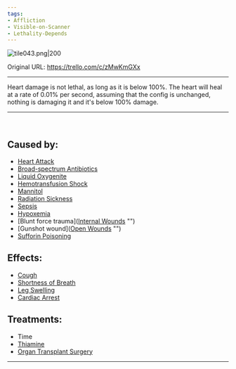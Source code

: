 ```yaml
---
tags:
- Affliction
- Visible-on-Scanner
- Lethality-Depends
---
```


![tile043.png\|200](/Heart/Heart%20Damage%20-%20Attachments/6718845db30472d958dd7af5.png)

Original URL: https://trello.com/c/zMwKmGXx

---

Heart damage is not lethal, as long as it is below 100%. The heart will heal at a rate of 0.01% per second, assuming that the config is unchanged, nothing is damaging it and it's below 100% damage.

---

‌

## Caused by:

- [Heart Attack](Heart%20Attack.md)
- [Broad-spectrum Antibiotics](../Items/Broad-spectrum%20Antibiotics.md)
- [Liquid Oxygenite](../Items/Liquid%20Oxygenite.md)
- [Hemotransfusion Shock](../Blood/Hemotransfusion%20Shock.md)
- [Mannitol](../Items/Mannitol.md)
- [Radiation Sickness](../Torso/Radiation%20Sickness.md)
- [Sepsis](../Blood/Sepsis.md)
- [Hypoxemia](../Blood/Hypoxemia.md)
- [Blunt force trauma]([Internal Wounds](../Any%20bodypart/Internal%20Wounds.md) "‌")
- [Gunshot wound]([Open Wounds](../Any%20bodypart/Open%20Wounds.md) "‌")
- [Sufforin Poisoning](../Torso/Sufforin%20Poisoning.md)

## Effects:

- [Cough](../Symptoms/Cough.md)
- [Shortness of Breath](../Symptoms/Shortness%20of%20Breath.md)
- [Leg Swelling](../Symptoms/Leg%20Swelling.md)
- [Cardiac Arrest](Cardiac%20Arrest.md)

## Treatments:

- Time
- [Thiamine](../Items/Thiamine.md)
- [Organ Transplant Surgery](../Procedures/Organ%20Transplant%20Surgery.md)

---

